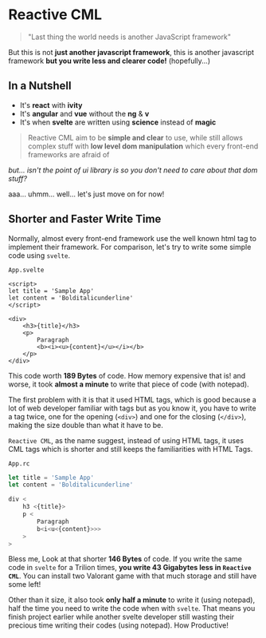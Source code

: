 # Reactive CML

> "Last thing the world needs is another JavaScript framework"

But this is not **just another javascript framework**, this is another javascript framework **but you write less and clearer code!** (hopefully...)

## In a Nutshell

-   It's **react** with **ivity**
-   It's **angular** and **vue** without the **ng** & **v**
-   It's when **svelte** are written using **science** instead of **magic**

> Reactive CML aim to be **simple and clear** to use, while still allows complex stuff with **low level dom manipulation** which every front-end frameworks are afraid of

_but... isn't the point of ui library is so you don't need to care about that dom stuff?_

aaa... uhmm... well... let's just move on for now!

## Shorter and Faster Write Time

Normally, almost every front-end framework use the well known html tag to implement their framework. For comparison, let's try to write some simple code using `svelte`.

`App.svelte`

```svelte
<script>
let title = 'Sample App'
let content = 'Bolditalicunderline'
</script>

<div>
    <h3>{title}</h3>
    <p>
        Paragraph
        <b><i><u>{content}</u></i></b>
    </p>
</div>
```

This code worth **189 Bytes** of code. How memory expensive that is! and worse, it took **almost a minute** to write that piece of code (with notepad).

The first problem with it is that it used HTML tags, which is good because a lot of web developer familiar with tags but as you know it, you have to write a tag twice, one for the opening (`<div>`) and one for the closing (`</div>`), making the size double than what it have to be.

`Reactive CML`, as the name suggest, instead of using HTML tags, it uses CML tags which is shorter and still keeps the familiarities with HTML Tags.

`App.rc`

```js
let title = 'Sample App'
let content = 'Bolditalicunderline'

div <
    h3 <{title}>
    p <
        Paragraph
        b<i<u<{content}>>>
    >
>
```

Bless me, Look at that shorter **146 Bytes** of code. If you write the same code in `svelte` for a Trilion times, **you write 43 Gigabytes less in `Reactive CML`**. You can install two Valorant game with that much storage and still have some left!

Other than it size, it also took **only half a minute** to write it (using notepad), half the time you need to write the code when with `svelte`. That means you finish project earlier while another svelte developer still wasting their precious time writing their codes (using notepad). How Productive!
